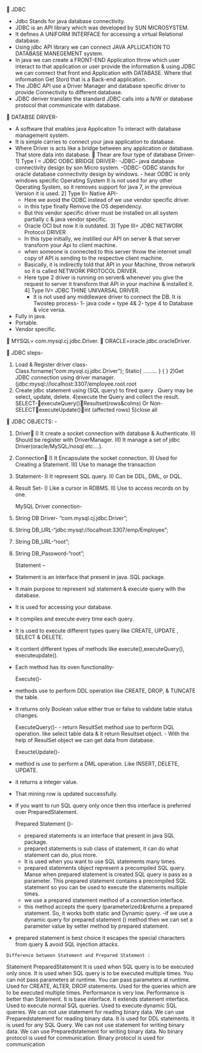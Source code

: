 	JDBC 

-	Jdbc Stands for java database connectivity.
-	JDBC is an API library which was developed by SUN MICROSYSTEM.
-	It defines A UNIFORM INTERFACE for accessing a virtual Relational database.
-	Using jdbc API library we can connect JAVA APLLICATION TO DATABASE MANEGEMENT system.
-	In java we can create a FRONT-END Application throw which user interact to that application or user provide the information & using JDBC we can connect that front end Application with DATABASE. Where that information Get Stord that is a Back-end application.                                                                                                                                                    
-	The JDBC API use a Driver Manager and database specific driver to provide Connectivity to different database.
-	JDBC deriver translate the standard JDBC calls into a N/W or database protocol that communicate with database.

	DATABSE DRIVER-
-	A software that enables java Application To interact with database management system.
-	It is simple carries to connect your java application to database.
-	Where Driver is acts like a bridge between any application or database.
That store data into database.
	Thear are four type of database Driver-
        1] Type I = JDBC ODBC BRIDGE DRIVER-
                  -JDBC-   java database connectivity design by son Micro system.
                  -ODBC- ODBC stands for oracle database connectivity design by                                                                                                                               windows.
                -  hear ODBC is only windows specific Operating System It is not used for any other Operating System, so it removes support for java 7, in the previous Version it is used.
2] Type II= Native API-
    - Here we avoid the ODBC instead of we use vendor specific driver.
    - in this type finally Remove the OS dependency.
    - But this vendor specific driver must be installed on all system partially c &  java vendor specific.
     - Oracle OCI but now it is outdated.
3] Type III= JDBC NETWORK Protocol DRIVER
      - In this type initially, we instilled our API on server & that server transform                       your Api to client machine.
      - when someone is connected to this server throw the internet small copy of API is sending to the respective client machine.
      - Basically, it is indirectly told that API in your Machine, throw network so it is called NETWORK PROTOCOL DRIVER.
      - Here type 2 driver is running on server& whenever you give the request to server it transform that API in your machine & installed it.
4] Type IV= JDBC THINE UNIVARSAL DRIVER.
           - It is not used any middleware driver to connect the DB.
 	It is Twostep process- 1- java code = type 4&
                                                            2- type 4 to Database & vice versa.
-	Fully in java.  
-	Portable.
-	Vendor specific.
 
	MYSQL= com.mysql.cj.jdbc.Driver.
	ORACLE=oracle.jdbc.oracleDriver.

	JDBC steps- 
1)	Load & Register driver class-
Class.forname(“com.mysql.cj.jdbc.Driver”);
Static{
 ………
}
{
}
             2)Get JDBC connection using driver manager.
                 (jdbc:mysql://localhost:3307/employee.root.root
3)	Create jdbc statement using (SQL query) to fired query .
Query may be select, update, delete.
            4)execute the Query and collect the result.
                   SELECT-executeQuery()Resultset(rows&colms)
                    Or
                    Non- SELECTexecuteUpdate()int (affected rows)
               5)close all

	JDBC OBJECTS: -
1.	Driver
I)	It create a socket connection with database & Authenticate.
II)	Should be register with DriverManager.
III)	It manage a set of jdbc Driver(oracle/MySQL/nosql etc.…).

2.	Connection
I)	It Encapsulate the socket connection.
II)	Used for Creating a Statement.
III)	Use to manage the transaction
3.	Statement-
I)	It represent SQL query.
II)	Can be DDL, DML, or DQL.

4.	Result Set-
I)	Like a cursor in RDBMS.
II)	Use to access records on by one.


 	MySQL Driver connection-
1.	String DB Driver- “com.mysql.cj.jdbc.Driver”;
2.	String DB_URL-“jdbc:mysql://localhost:3307/emp/Employee”;
3.	String DB_URL-“root”;
4.	String DB_Password-“root”;





 	Statement – 
-	Statement is an interface that present in java. SQL package.
-	 It main purpose to represent  sql statement & execute query with           the database. 
-	It is used for accessing your database.
-	It compiles and execute every time each query.
-	It is used to execute different types query like CREATE, UPDATE , SELECT & DELETE.
-	It content different types of methods like execute(),executeQuery(), executeupdate().
-	Each method has its oven functionality-

 	Execute()-  
   -  methods use to perform DDL operation like CREATE, DROP, & TUNCATE the table.
  - It returns only Boolean value either true or false to validate table status changes.


 	 ExecuteQuery()-
           - return ResultSet method use to perform DQL operation.
              like select table data & it return Resultset object.
                       - With the help of ResulSet object we can get data from database. 

 	ExeucteUpdate()-
 - method is use to perform a DML operation.
    Like INSERT, DELETE, UPDATE.
 -  it returns a integer value.
 -  That mining row is updated successfully.


-	If you want to run SQL query only once then this interface is preferred over PreparedStatement. 









 	Prepared Statement ()-
    - prepared statements is an interface that present in java SQL package.
     - prepared statements is sub class of statement, it can do what statement can do, plus more.
     - It is used when you want to use SQL statements many times. 
     - prepared statements object represent a precompiled SQL query.
        Manse when prepared statement is created SQL query is pass as a parameter.
        This prepared statement contains a precompiled SQL statement so you can be used to execute the statements multiple times.
      - we use a prepared statement method of a connection interface.
      - this method accepts the query (parameterized)&returns a prepared statement.
      So, it works both static and Dynamic query.
   -if we use a dynamic query for prepared statement () method then we can set a parameter value by setter method by prepared statement.
   - prepared statement is best choice it escapes the special characters from query & avoid SQL injection attacks.




 	Difference between Statement and Prepared Statement :               
Statement	PreparedStatement
It is used when SQL query is to be executed only once.	It is used when SQL query is to be executed multiple times.
You can not pass parameters at runtime.	      You can pass parameters at 
                       runtime.
Used for CREATE, ALTER, DROP statements.	Used for the queries which are to be executed multiple times.
Performance is very low.	Performance is better than Statement.
It is base interface.	It extends statement interface.
Used to execute normal SQL queries.	Used to execute dynamic SQL queries.
We can not use statement for reading binary data.	We can use Preparedstatement for reading binary data.
It is used for DDL statements.	It is used for any SQL Query.
We can not use statement for writing binary data.	We can use Preparedstatement for writing binary data.
No binary protocol is used for communication.	Binary protocol is used for communication


